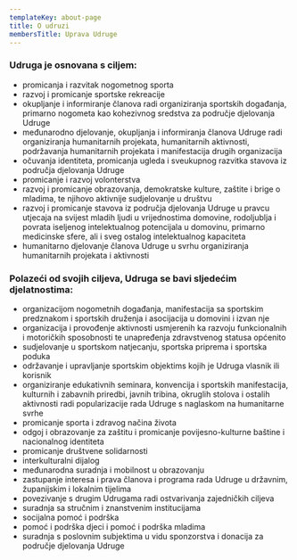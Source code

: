 ```yaml
---
templateKey: about-page
title: O udruzi
membersTitle: Uprava Udruge
---
```

### Udruga je osnovana s ciljem:  

* promicanja i razvitak nogometnog sporta
* razvoj i promicanje sportske rekreacije 
* okupljanje i informiranje članova radi organiziranja sportskih događanja, primarno nogometa kao kohezivnog sredstva za područje djelovanja Udruge
* međunarodno djelovanje, okupljanja i informiranja članova Udruge radi organiziranja humanitarnih projekata, humanitarnih aktivnosti, podržavanja humanitarnih projekata i manifestacija drugih organizacija
* očuvanja identiteta, promicanja ugleda i sveukupnog razvitka stavova iz područja djelovanja Udruge
* promicanje i razvoj volonterstva
* razvoj i promicanje obrazovanja, demokratske kulture, zaštite i brige o mladima, te njihovo aktivnije sudjelovanje u društvu
* razvoj i promicanje stavova iz područja djelovanja Udruge u pravcu utjecaja na svijest mladih ljudi u vrijednostima domovine, rodoljublja i povrata iseljenog intelektualnog potencijala u domovinu, primarno medicinske sfere, ali i sveg ostalog intelektualnog kapaciteta
* humanitarno djelovanje članova Udruge u svrhu organiziranja humanitarnih projekata i aktivnosti

### Polazeći od svojih ciljeva, Udruga se bavi sljedećim djelatnostima:

* organizacijom nogometnih događanja, manifestacija sa sportskim predznakom i sportskih druženja i asocijacija u domovini i izvan nje
* organizacija i provođenje aktivnosti usmjerenih ka razvoju funkcionalnih i motoričkih sposobnosti te unapređenja zdravstvenog statusa općenito
* sudjelovanje u sportskom natjecanju, sportska priprema i sportska poduka
* održavanje i upravljanje sportskim objektims kojih je Udruga vlasnik ili korisnik
* organiziranje edukativnih seminara, konvencija i sportskih manifestacija, kulturnih i zabavnih priredbi, javnih tribina, okruglih stolova i ostalih aktivnosti radi popularizacije rada Udruge s naglaskom na humanitarne svrhe
* promicanje sporta i zdravog načina života
* odgoj i obrazovanje za zaštitu i promicanje povijesno-kulturne baštine i nacionalnog identiteta
* promicanje društvene solidarnosti
* interkulturalni dijalog
* međunarodna suradnja i mobilnost u obrazovanju
* zastupanje interesa i prava članova i programa rada Udruge u državnim, županijskim i lokalnim tijelima
* povezivanje s drugim Udrugama radi ostvarivanja zajedničkih ciljeva
* suradnja sa stručnim i znanstvenim institucijama
* socijalna pomoć i podrška
* pomoć i podrška djeci i pomoć i podrška mladima
* suradnja s poslovnim subjektima u vidu sponzorstva i donacija za područje djelovanja Udruge